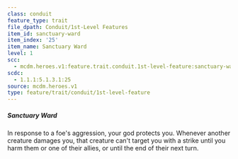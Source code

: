 ```yaml
---
class: conduit
feature_type: trait
file_dpath: Conduit/1st-Level Features
item_id: sanctuary-ward
item_index: '25'
item_name: Sanctuary Ward
level: 1
scc:
  - mcdm.heroes.v1:feature.trait.conduit.1st-level-feature:sanctuary-ward
scdc:
  - 1.1.1:5.1.3.1:25
source: mcdm.heroes.v1
type: feature/trait/conduit/1st-level-feature
---
```


##### Sanctuary Ward

In response to a foe's aggression, your god protects you. Whenever another creature damages you, that creature can't target you with a strike until you harm them or one of their allies, or until the end of their next turn.

